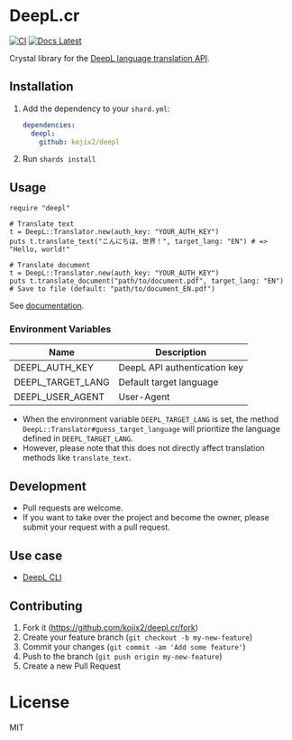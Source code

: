 # DeepL.cr

[![CI](https://github.com/kojix2/deepl.cr/actions/workflows/test.yml/badge.svg)](https://github.com/kojix2/deepl.cr/actions/workflows/test.yml)
[![Docs Latest](https://img.shields.io/badge/docs-latest-blue.svg)](https://kojix2.github.io/deepl.cr/)

Crystal library for the [DeepL language translation API](https://www.deepl.com/pro-api/).

## Installation

1. Add the dependency to your `shard.yml`:

   ```yaml
   dependencies:
     deepl:
       github: kojix2/deepl
   ```

2. Run `shards install`

## Usage

```crystal
require "deepl"

# Translate text
t = DeepL::Translator.new(auth_key: "YOUR_AUTH_KEY")
puts t.translate_text("こんにちは、世界！", target_lang: "EN") # => "Hello, world!"

# Translate document
t = DeepL::Translator.new(auth_key: "YOUR_AUTH_KEY")
puts t.translate_document("path/to/document.pdf", target_lang: "EN")
# Save to file (default: "path/to/document_EN.pdf")
```

See [documentation](https://kojix2.github.io/deepl.cr/).

### Environment Variables

<table>
  <thead>
    <tr>
      <th>Name</th>
      <th>Description</th>
    </tr>
  </thead>
  <tbody>
    <tr>
      <td>DEEPL_AUTH_KEY</td>
      <td>DeepL API authentication key</td>
    </tr>
    <tr>
      <td>DEEPL_TARGET_LANG</td>
      <td>Default target language</td>
    </tr>
    <tr>
      <td>DEEPL_USER_AGENT</td>
      <td>User-Agent</td>
    </tr>
  </tbody>
</table>

- When the environment variable `DEEPL_TARGET_LANG` is set, the method `DeepL::Translator#guess_target_language` will prioritize the language defined in `DEEPL_TARGET_LANG`. 
- However, please note that this does not directly affect translation methods like `translate_text`.

## Development

- Pull requests are welcome.
- If you want to take over the project and become the owner, please submit your request with a pull request.

## Use case

- [DeepL CLI](https://github.com/kojix2/deepl-cli)

## Contributing

1. Fork it (<https://github.com/kojix2/deepl.cr/fork>)
2. Create your feature branch (`git checkout -b my-new-feature`)
3. Commit your changes (`git commit -am 'Add some feature'`)
4. Push to the branch (`git push origin my-new-feature`)
5. Create a new Pull Request

# License

MIT
